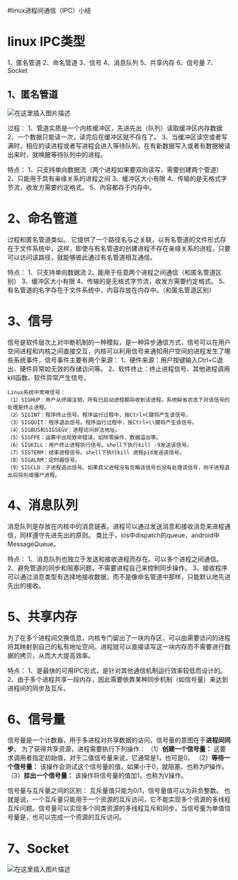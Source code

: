 #linux进程间通信（IPC）小结
# linux IPC类型

1、匿名管道 2、命名管道 3、信号 4、消息队列 5、共享内存 6、信号量 7、Socket

## 1、匿名管道

<img src="https://img-blog.csdnimg.cn/20201019205715390.png" alt="在这里插入图片描述">

过程： 1、管道实质是一个内核缓冲区，先进先出（队列）读取缓冲区内存数据 2、一个数据只能读一次，读完后在缓冲区就不存在了。 3、当缓冲区读空或者写满时，相应的读进程或者写进程会进入等待队列，在有新数据写入或者有数据被读出来时，就唤醒等待队列中的进程。

特点： 1、只支持单向数据流（两个进程如果要双向读写，需要创建两个管道） 2、只能用于具有亲缘关系的进程之间 3、缓冲区大小有限 4、传输的是无格式字节流，收发方需要约定格式。 5、内容都存于内存中。

# 2、命名管道

过程和匿名管道类似。 它提供了一个路径名与之关联，以有名管道的文件形式存在于文件系统中，这样，即使与有名管道的创建进程不存在亲缘关系的进程，只要可以访问该路径，就能够彼此通过有名管道相互通信。

特点： 1、只支持单向数据流 2、能用于任意两个进程之间通信（和匿名管道区别） 3、缓冲区大小有限 4、传输的是无格式字节流，收发方需要约定格式。 5、有名管道的名字存在于文件系统中，内容存放在内存中。（和匿名管道区别）

# 3、信号

信号是软件层次上对中断机制的一种模拟，是一种异步通信方式，信号可以在用户空间进程和内核之间直接交互，内核可以利用信号来通知用户空间的进程发生了哪些系统事件，信号事件主要有两个来源： 1、硬件来源：用户按键输入Ctrl+C退出、硬件异常如无效的存储访问等。 2、软件终止：终止进程信号、其他进程调用kill函数、软件异常产生信号。

```
Linux系统中常用信号：
（1）SIGHUP：用户从终端注销，所有已启动进程都将收到该进程。系统缺省状态下对该信号的处理是终止进程。
（2）SIGINT：程序终止信号。程序运行过程中，按Ctrl+C键将产生该信号。
（3）SIGQUIT：程序退出信号。程序运行过程中，按Ctrl+\\键将产生该信号。
（4）SIGBUS和SIGSEGV：进程访问非法地址。
（5）SIGFPE：运算中出现致命错误，如除零操作、数据溢出等。
（6）SIGKILL：用户终止进程执行信号。shell下执行kill -9发送该信号。
（7）SIGTERM：结束进程信号。shell下执行kill 进程pid发送该信号。
（8）SIGALRM：定时器信号。
（9）SIGCLD：子进程退出信号。如果其父进程没有忽略该信号也没有处理该信号，则子进程退出后将形成僵尸进程。

```

# 4、消息队列

消息队列是存放在内核中的消息链表。进程可以通过发送消息和接收消息来进程通信，同样遵守先进先出的原则。 类比于，ios中dispatch的queue，android中MessageQueue。

特点： 1、消息队列也独立于发送和接收进程而存在。可以多个进程之间通信。 2、避免管道的同步和阻塞问题，不需要进程自己来控制同步操作。 3、接收程序可以通过消息类型有选择地接收数据，而不是像命名管道中那样，只能默认地先进先出的接收。

# 5、共享内存

为了在多个进程间交换信息，内核专门留出了一块内存区，可以由需要访问的进程将其映射到自己的私有地址空间。进程就可以直接读写这一块内存而不需要进行数据的拷贝，从而大大提高效率。

特点： 1、是最快的可用IPC形式，是针对其他通信机制运行效率较低而设计的。 2、由于多个进程共享一段内存，因此需要依靠某种同步机制（如信号量）来达到进程间的同步及互斥。

# 6、信号量

信号量是一个计数器，用于多进程对共享数据的访问，信号量的意图在于**进程间同步**。 为了获得共享资源，进程需要执行下列操作： （1）**创建一个信号量：** 这要求调用者指定初始值，对于二值信号量来说，它通常是1，也可是0。 （2）**等待一个信号量：** 该操作会测试这个信号量的值，如果小于0，就阻塞。也称为P操作。 （3）**挂出一个信号量：** 该操作将信号量的值加1，也称为V操作。

信号量与互斥量之间的区别： 互斥量值只能为0/1，信号量值可以为非负整数。 也就是说，一个互斥量只能用于一个资源的互斥访问，它不能实现多个资源的多线程互斥问题。信号量可以实现多个同类资源的多线程互斥和同步。当信号量为单值信号量是，也可以完成一个资源的互斥访问。

# 7、Socket

<img src="https://img-blog.csdnimg.cn/img_convert/229e5a6973bcfdae5f964e817a4b647b.png" alt="在这里插入图片描述">
